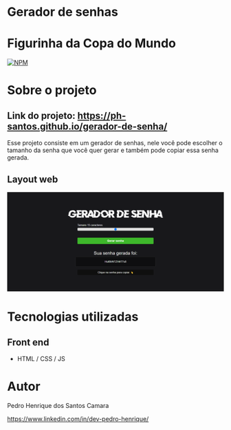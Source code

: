 # Gerador de senhas
# Figurinha da Copa do Mundo 
[![NPM](https://img.shields.io/npm/l/react)](https://github.com/ph-santos/exemplo-readme/blob/main/LICENCE) 

# Sobre o projeto

## Link do projeto: https://ph-santos.github.io/gerador-de-senha/
Esse projeto consiste em um gerador de senhas, nele você pode escolher o tamanho da senha que você quer gerar e também pode copiar essa senha gerada.


## Layout web
![Web 1](https://github.com/ph-santos/gerador-de-senha/blob/main/images/image-readme.png)


# Tecnologias utilizadas
## Front end
- HTML / CSS / JS 

# Autor

Pedro Henrique dos Santos Camara

https://www.linkedin.com/in/dev-pedro-henrique/




